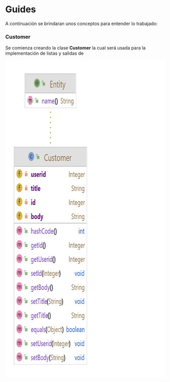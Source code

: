 # Guides
A continuación se brindaran unos conceptos para entender lo trabajado:
### Customer
Se comienza creando la clase **Customer** la cual será usada para la implementación de listas y salidas de 
<div style="text-align: center;">
<img alt="img.png" height="994" src="img.png" width="754"/>
</div>

